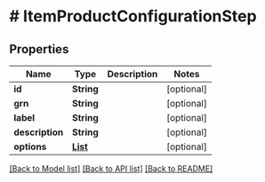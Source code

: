# # ItemProductConfigurationStep


## Properties 


Name | Type | Description | Notes
------------ | ------------- | ------------- | -------------
**id**| **String** |   | [optional]
**grn**| **String** |   | [optional]
**label**| **String** |   | [optional]
**description**| **String** |   | [optional]
**options**| [**List<ProductConfigurationStepOption>**](ProductConfigurationStepOption.md) |   | [optional]


[[Back to Model list]](../../README.md#models) [[Back to API list]](../../README.md#endpoints) [[Back to README]](../../README.md)

